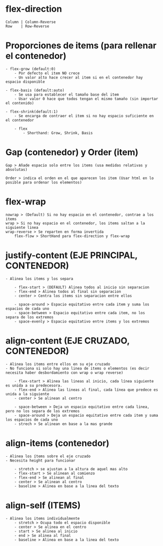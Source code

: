 # flex-direction

    Column | Column-Reverse
    Row    | Row-Reverse

# Proporciones de items (para rellenar el contenedor)

    - flex-grow (default:0)
        - Por defecto el item NO crece
        - Un valor alto hace crecer al item si en el contenedor hay espacio disponible

    - flex-basis (default:auto)
        - Se usa para establecer el tamaño base del item
        - Usar valor 0 hace que todos tengan el mismo tamaño (sin importar el contenido)

    - flex-shrink(default:1)
        - Se encarga de contraer el item si no hay espacio suficiente en el contenedor

        - flex
            - Shorthand: Grow, Shrink, Basis

# Gap (contenedor) y Order (item)

    Gap > Añade espacio solo entre los items (usa medidas relativas y absolutas)

    Order > indica el orden en el que aparecen los item (Usar html en lo posible para ordenar los elementos)

# flex-wrap

    nowrap > (Default) Si no hay espacio en el contenedor, contrae a los items
    wrap > Si no hay espacio en el contenedor, los items saltan a la siguiente linea
    wrap-reverse > Se reparten en forma invertida
        flex-flow > ShortHand para flex-direction y flex-wrap

# justify-content (EJE PRINCIPAL, CONTENEDOR)

    - Alinea los items y los separa

        - flex-start > (DEFAULT) Alinea todos al inicio sin separacion
        - flex-end > Alinea todos al final sin separacion
        - center > Centra los items sin separacion entre ellos

        - space-around > Espacio equitativo entre cada item y suma los espacios de cada uno
        - space-between > Espacio equitativo entre cada item, no los separa de los extremos
        - space-evenly > Espacio equitativo entre items y los extremos

# align-content (EJE CRUZADO, CONTENEDOR)

    - Alinea los items entre ellos en su eje cruzado
    - No funciona si solo hay una linea de items o elementos (es decir necesita haber desbordamiento con wrap o wrap reverse)

        - flex-start > Alinea las lineas al inicio, cada línea siguiente es unida a su predecesora.
        - flex-end > Alinea las lineas al final, cada línea que predece es unida a la siguiente
        - center > Se alinean al centro

        - space-between > Deja un espacio equitativo entre cada linea, pero no los separa de los extremos
        - space-around > Deja un espacio equitativo entre cada item y suma los espacios de cada uno
        - strech > Se alinean en base a la mas grande

# align-items (contenedor)

    - Alinea los ítems sobre el eje cruzado
    - Necesita height para funcionar

        - stretch > se ajustan a la altura de aquel mas alto
        - flex-start > Se alinean al comienzo
        - flex-end > Se alinean al final
        - center > Se alinean al centro
        - baseline > Alinea en base a la linea del texto

# align-self (ITEMS)

    - Alinea los items individualmente
        - stretch > Ocupa todo el espacio disponible
        - center > Se alinea en el centro
        - start > Se alinea al inicio
        - end > Se alinea al final
        - baseline > Alinea en base a la linea del texto
